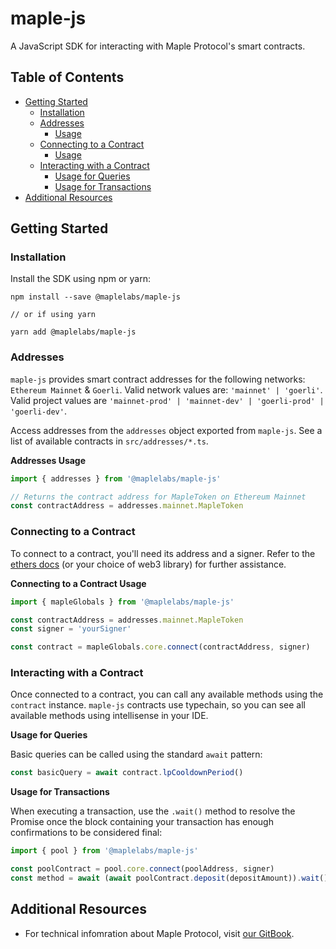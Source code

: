 # maple-js

A JavaScript SDK for interacting with Maple Protocol's smart contracts.

## Table of Contents

- [Getting Started](#getting-started)
  - [Installation](#installation)
  - [Addresses](#addresses)
    - [Usage](#addresses-usage)
  - [Connecting to a Contract](#connecting-to-a-contract)
    - [Usage](#connecting-to-a-contract-usage)
  - [Interacting with a Contract](#interacting-with-a-contract)
    - [Usage for Queries](#usage-for-queries)
    - [Usage for Transactions](#usage-for-transactions)
- [Additional Resources](#additional-resources)

## Getting Started

### Installation

Install the SDK using npm or yarn:

```
npm install --save @maplelabs/maple-js

// or if using yarn

yarn add @maplelabs/maple-js
```

### Addresses

`maple-js` provides smart contract addresses for the following networks: `Ethereum Mainnet` & `Goerli`. Valid network values are: `'mainnet' | 'goerli'`. Valid project values are `'mainnet-prod' | 'mainnet-dev' | 'goerli-prod' | 'goerli-dev'`.

Access addresses from the `addresses` object exported from `maple-js`. See a list of available contracts in `src/addresses/*.ts`.

**Addresses Usage**

```js
import { addresses } from '@maplelabs/maple-js'

// Returns the contract address for MapleToken on Ethereum Mainnet
const contractAddress = addresses.mainnet.MapleToken
```

### Connecting to a Contract

To connect to a contract, you'll need its address and a signer. Refer to the [ethers docs](https://docs.ethers.io/v5/) (or your choice of web3 library) for further assistance.

**Connecting to a Contract Usage**

```js
import { mapleGlobals } from '@maplelabs/maple-js'

const contractAddress = addresses.mainnet.MapleToken
const signer = 'yourSigner'

const contract = mapleGlobals.core.connect(contractAddress, signer)
```

### Interacting with a Contract

Once connected to a contract, you can call any available methods using the `contract` instance. `maple-js` contracts use typechain, so you can see all available methods using intellisense in your IDE.

**Usage for Queries**

Basic queries can be called using the standard `await` pattern:

```js
const basicQuery = await contract.lpCooldownPeriod()
```

**Usage for Transactions**

When executing a transaction, use the `.wait()` method to resolve the Promise once the block containing your transaction has enough confirmations to be considered final:

```js
import { pool } from '@maplelabs/maple-js'

const poolContract = pool.core.connect(poolAddress, signer)
const method = await (await poolContract.deposit(depositAmount)).wait()
```

## Additional Resources

- For technical infomration about Maple Protocol, visit [our GitBook](https://maplefinance.gitbook.io/maple/technical-resources/protocol-overview).
